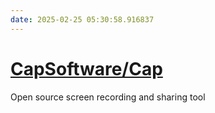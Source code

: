 ```yaml
---
date: 2025-02-25 05:30:58.916837
---
```


# [CapSoftware/Cap](https://github.com/CapSoftware/Cap)

Open source screen recording and sharing tool